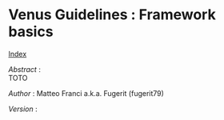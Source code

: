 # Venus Guidelines : Framework basics 

[Index](../../../README.md)

*Abstract* :  
TOTO

*Author* : Matteo Franci a.k.a. Fugerit (fugerit79)

*Version* : 